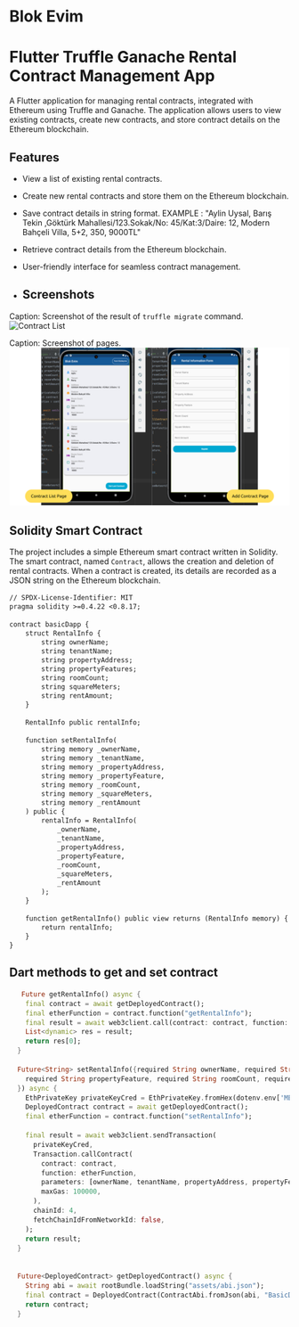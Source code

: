 
# Blok Evim

# Flutter Truffle Ganache Rental Contract Management App

A Flutter application for managing rental contracts, integrated with Ethereum using Truffle and Ganache. 
The application allows users to view existing contracts, create new contracts, and store contract details on the Ethereum blockchain.

## Features

- View a list of existing rental contracts.
- Create new rental contracts and store them on the Ethereum blockchain.
- Save contract details in string format.
 EXAMPLE : "Aylin Uysal, Barış Tekin ,Göktürk Mahallesi/123.Sokak/No: 45/Kat:3/Daire: 12, Modern Bahçeli Villa, 5+2, 350, 9000TL"
- Retrieve contract details from the Ethereum blockchain.
- User-friendly interface for seamless contract management.

- ## Screenshots
Caption: Screenshot of the result of `truffle migrate` command.
![Contract List](https://drive.usercontent.google.com/download?id=1dNBJ-jdw-dNG04-agsUKds15C4KcK3cr&export=download&authuser=0&confirm=t&uuid=07c99a2b-e8c5-42e0-97dd-d5e2270f805a&at=APZUnTWU6bEI1k_WGSVeNiVsgBQ4:1705237150946)

Caption: Screenshot of pages.
![Create Contract](https://github.com/aliicayli/BlockEvim/blob/main/secFlutterProject/ScreenShots2.png)


## Solidity Smart Contract

The project includes a simple Ethereum smart contract written in Solidity. The smart contract, named `Contract`, allows the creation and deletion of rental contracts. When a contract is created, its details are recorded as a JSON string on the Ethereum blockchain.

```solidity
// SPDX-License-Identifier: MIT
pragma solidity >=0.4.22 <0.8.17;

contract basicDapp {
    struct RentalInfo {
        string ownerName;
        string tenantName;
        string propertyAddress;
        string propertyFeatures;
        string roomCount;
        string squareMeters;
        string rentAmount;
    }

    RentalInfo public rentalInfo;

    function setRentalInfo(
        string memory _ownerName,
        string memory _tenantName,
        string memory _propertyAddress,
        string memory _propertyFeature,
        string memory _roomCount,
        string memory _squareMeters,
        string memory _rentAmount
    ) public {
        rentalInfo = RentalInfo(
            _ownerName,
            _tenantName,
            _propertyAddress,
            _propertyFeature,
            _roomCount,
            _squareMeters,
            _rentAmount
        );
    }

    function getRentalInfo() public view returns (RentalInfo memory) {
        return rentalInfo;
    }
}
```

## Dart methods to get and set contract

```dart
   Future getRentalInfo() async {
    final contract = await getDeployedContract();
    final etherFunction = contract.function("getRentalInfo");
    final result = await web3client.call(contract: contract, function: etherFunction, params: []);
    List<dynamic> res = result;
    return res[0];
  }

  Future<String> setRentalInfo({required String ownerName, required String tenantName, required String propertyAddress,
    required String propertyFeature, required String roomCount, required String squareMeters, required String rentAmount,
  }) async {
    EthPrivateKey privateKeyCred = EthPrivateKey.fromHex(dotenv.env['METAMASK_PRIVATE_KEY']!);
    DeployedContract contract = await getDeployedContract();
    final etherFunction = contract.function("setRentalInfo");

    final result = await web3client.sendTransaction(
      privateKeyCred,
      Transaction.callContract(
        contract: contract,
        function: etherFunction,
        parameters: [ownerName, tenantName, propertyAddress, propertyFeature, roomCount, squareMeters, rentAmount,],
        maxGas: 100000,
      ),
      chainId: 4,
      fetchChainIdFromNetworkId: false,
    );
    return result;
  }


  Future<DeployedContract> getDeployedContract() async {
    String abi = await rootBundle.loadString("assets/abi.json");
    final contract = DeployedContract(ContractAbi.fromJson(abi, "BasicDapp"), EthereumAddress.fromHex(contractAddress!));
    return contract;
  }
```



